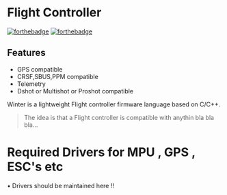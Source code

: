 # Flight Controller

[![forthebadge](https://forthebadge.com/images/badges/made-with-cpp.svg)](https://forthebadge.com)
[![forthebadge](https://forthebadge.com/images/badges/built-with-love.svg)](https://forthebadge.com)

<!-- ![img](/Resource/Markdown/Flight_Controller.png) -->

## Features

- GPS compatible
- CRSF,SBUS,PPM compatible
- Telemetry
- Dshot or Multishot or Proshot compatible

Winter is a lightweight Flight controller firmware language based on C/C++.

> The idea is that a Flight controller
> is compatible with anythin 
> bla bla bla...



# Required Drivers for MPU , GPS , ESC's etc 
• Drivers should be maintained here !!

